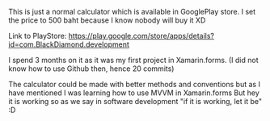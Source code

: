This is just a normal calculator which is available in GooglePlay store. 
I set the price to 500 baht because I know nobody will buy it XD 

Link to PlayStore: https://play.google.com/store/apps/details?id=com.BlackDiamond.development

I spend 3 months on it as it was my first project in Xamarin.forms. (I did not know how to use Github then, hence 20 commits)

The calculator could be made with better methods and conventions but as I have mentioned I was learning how to use MVVM in Xamarin.forms
But hey it is working so as we say in software development "if it is working, let it be" :D
